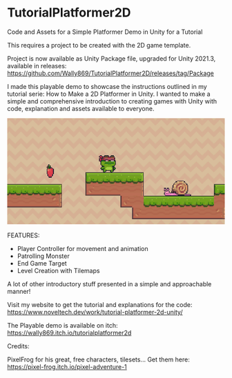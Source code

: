 # TutorialPlatformer2D  
Code and Assets for a Simple Platformer Demo in Unity for a Tutorial  

This requires a project to be created with the 2D game template.  

Project is now available as Unity Package file, upgraded for Unity 2021.3, available in releases: https://github.com/Wally869/TutorialPlatformer2D/releases/tag/Package  


I made this playable demo to showcase the instructions outlined in my tutorial serie: How to Make a 2D Platformer in Unity. I wanted to make a simple and comprehensive introduction to creating games with Unity with code, explanation and assets available to everyone.  

![display gif game](img/TutorialPlatformer2D.gif)

FEATURES:  
- Player Controller for movement and animation  
- Patrolling Monster  
- End Game Target    
- Level Creation with Tilemaps  
  
A lot of other introductory stuff presented in a simple and approachable manner!    

Visit my website to get the tutorial and explanations for the code: https://www.noveltech.dev/work/tutorial-platformer-2d-unity/  

The Playable demo is available on itch: https://wally869.itch.io/tutorialplatformer2d  

Credits:

PixelFrog for his great, free characters, tilesets... Get them here: https://pixel-frog.itch.io/pixel-adventure-1  
